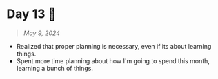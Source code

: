 # Day 13 🚒

> *May 9, 2024*

- Realized that proper planning is necessary, even if its about learning things.
- Spent more time planning about how I'm going to spend this month, learning a bunch of things.